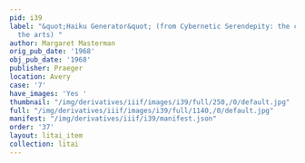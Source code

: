 ```yaml
---
pid: i39
label: "&quot;Haiku Generator&quot; (from Cybernetic Serendepity: the computer and
  the arts) "
author: Margaret Masterman
orig_pub_date: '1968'
obj_pub_date: '1968'
publisher: Praeger
location: Avery
case: '7'
have_images: 'Yes '
thumbnail: "/img/derivatives/iiif/images/i39/full/250,/0/default.jpg"
full: "/img/derivatives/iiif/images/i39/full/1140,/0/default.jpg"
manifest: "/img/derivatives/iiif/i39/manifest.json"
order: '37'
layout: litai_item
collection: litai
---
```

